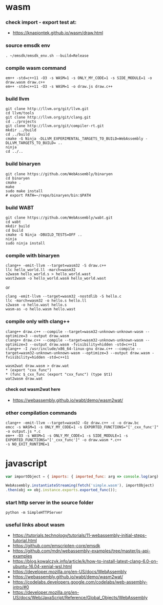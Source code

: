 # wasm

### check import - export test at:

* https://knapiontek.github.io/wasm/draw.html

### source emsdk env

```
. ~/emsdk/emsdk_env.sh --build=Release
```

### compile wasm command

```
em++ -std=c++11 -O3 -s WASM=1 -s ONLY_MY_CODE=1 -s SIDE_MODULE=1 -o draw.wasm draw.c++
em++ -std=c++11 -O3 -s WASM=1 -o draw.js draw.c++
```

### build llvm

```
git clone http://llvm.org/git/llvm.git
cd llvm/tools
git clone http://llvm.org/git/clang.git
cd ../projects
git clone http://llvm.org/git/compiler-rt.git
mkdir ../build
cd ../build
cmake -G Ninja -DLLVM_EXPERIMENTAL_TARGETS_TO_BUILD=WebAssembly -DLLVM_TARGETS_TO_BUILD= ..
ninja
cd ../..
```

### build binaryen

```
git clone https://github.com/WebAssembly/binaryen
cd binaryen
cmake .
make
sudo make install
# export PATH=~/repo/binaryen/bin:$PATH
```

### build WABT

```
git clone https://github.com/WebAssembly/wabt.git
cd wabt
mkdir build
cd build
cmake -G Ninja -DBUILD_TESTS=OFF ..
ninja
sudo ninja install
```

### compile with binaryen

```
clang++ -emit-llvm --target=wasm32 -S draw.c++
llc hello_world.ll -march=wasm32
s2wasm hello_world.s > hello_world.wast
wast2wasm -o hello_world.wasm hello_world.wast
```

or

```
clang -emit-llvm --target=wasm32 -nostdlib -S hello.c
llc -march=wasm32 -o hello.s hello.ll
s2wasm -o hello.wast hello.s
wasm-as -o hello.wasm hello.wast
```

### compile only with clang++

```
clang++ draw.c++ --compile --target=wasm32-unknown-unknown-wasm --optimize=3 --output draw.wasm
clang++ draw.c++ --compile --target=wasm32-unknown-unknown-wasm --optimize=3 --output draw.wasm -fvisibility=hidden -std=c++11
clang++ -I /usr/include/x86_64-linux-gnu draw.c++ --compile --target=wasm32-unknown-unknown-wasm --optimize=3 --output draw.wasm -fvisibility=hidden -std=c++11

wasm2wat draw.wasm > draw.wat
* (export "cxx_func")
* (func $_cxx_func (export "cxx_func") (type $t1)
wat2wasm draw.wat 
```

#### check out wasm2wat here

* https://webassembly.github.io/wabt/demo/wasm2wat/

### other compilation commands

```
clang++ -emit-llvm --target=wasm32 -Oz draw.c++ -c -o draw.bc
emcc -s WASM=1 -s ONLY_MY_CODE=1 -s EXPORTED_FUNCTIONS="['_cxx_func']" -o output.js *.c
em++ -O3 -s WASM=1 -s ONLY_MY_CODE=1 -s SIDE_MODULE=1 -s EXPORTED_FUNCTIONS="['_cxx_func']" -o draw.wasm *.c++
-s NO_EXIT_RUNTIME=1
```

# javascript

```javascript
var importObject = { imports: { imported_func: arg => console.log(arg) } };

WebAssembly.instantiateStreaming(fetch('simple.wasm'), importObject)
.then(obj => obj.instance.exports.exported_func());
```

### start http server in the source folder

```
python -m SimpleHTTPServer
```

### useful links about wasm

* https://tutorials.technology/tutorials/11-webassembly-initial-steps-tutorial.html
* https://github.com/emscripten-core/emsdk
* https://github.com/mdn/webassembly-examples/tree/master/js-api-examples
* https://blog.kowalczyk.info/article/k/how-to-install-latest-clang-6.0-on-ubuntu-16.04-xenial-wsl.html
* https://developer.mozilla.org/en-US/docs/WebAssembly
* https://webassembly.github.io/wabt/demo/wasm2wat/
* https://codelabs.developers.google.com/codelabs/web-assembly-intro/#0
* https://developer.mozilla.org/en-US/docs/Web/JavaScript/Reference/Global_Objects/WebAssembly

